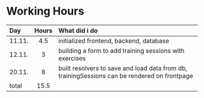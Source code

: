 # Working Hours

Day|Hours|What did i do
|:-|:-:|:-|
11.11.|4.5|initialized frontend, backend, database
12.11.|3|building a form to add training sessions with exercises
20.11.|8|built resolvers to save and load data from db, trainingSessions can be rendered on frontpage
total|15.5|
